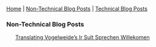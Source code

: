 <head>
<link rel="apple-touch-icon" sizes="57x57" href="./images/apple-icon-57x57.png">
<link rel="apple-touch-icon" sizes="60x60" href="./images/apple-icon-60x60.png">
<link rel="apple-touch-icon" sizes="72x72" href="./images/apple-icon-72x72.png">
<link rel="apple-touch-icon" sizes="76x76" href="./images/apple-icon-76x76.png">
<link rel="apple-touch-icon" sizes="114x114" href="./images/apple-icon-114x114.png">
<link rel="apple-touch-icon" sizes="120x120" href="./images/apple-icon-120x120.png">
<link rel="apple-touch-icon" sizes="144x144" href="./images/apple-icon-144x144.png">
<link rel="apple-touch-icon" sizes="152x152" href="./images/apple-icon-152x152.png">
<link rel="apple-touch-icon" sizes="180x180" href="./images/apple-icon-180x180.png">
<link rel="icon" type="image/png" sizes="192x192"  href="./images/android-icon-192x192.png">
<link rel="icon" type="image/png" sizes="32x32" href="./images/favicon-32x32.png">
<link rel="icon" type="image/png" sizes="96x96" href="./images/favicon-96x96.png">
<link rel="icon" type="image/png" sizes="16x16" href="./images/favicon-16x16.png">
<link rel="manifest" href="./images/manifest.json">
<meta name="msapplication-TileColor" content="#ffffff">
<meta name="msapplication-TileImage" content="/ms-icon-144x144.png">
<meta name="theme-color" content="#ffffff">
<title>Non-Technical Blogs</title>
</head>

<p center><a href="https://gouldju1.github.io/gouldju1/">Home</a> | <a href="https://gouldju1.github.io/gouldju1/blogs">Non-Technical Blog Posts</a> | <a href="https://gouldju1.github.io/gouldju1/tech_blogs">Technical Blog Posts</a></p>
<h3>Non-Technical Blog Posts</h3>
<ul style="list-style-type:none">
   <!--
    <li>
        <a href="https://gouldju1.github.io/gouldju1/posts/sample_post">
        Image with link
        </a>
    </li>
    <br>
    -->
    <li>
        <a href="https://gouldju1.github.io/gouldju1/posts/vogelweide">
        Translating Vogelweide’s Ir Sult Sprechen Willekomen
        </a>
    </li>
    <br>
    <br>
</ul>
